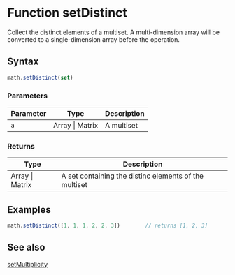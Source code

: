 <!-- Note: This file is automatically generated from source code comments. Changes made in this file will be overridden. -->
# Function setDistinct
Collect the distinct elements of a multiset.
A multi-dimension array will be converted to a single-dimension array before the operation.
## Syntax
```js
math.setDistinct(set)
```
### Parameters
Parameter | Type | Description
--------- | ---- | -----------
`a` | Array &#124; Matrix | A multiset
### Returns
Type | Description
---- | -----------
Array &#124; Matrix | A set containing the distinc elements of the multiset
## Examples
```js
math.setDistinct([1, 1, 1, 2, 2, 3])        // returns [1, 2, 3]
```
## See also
[setMultiplicity](setMultiplicity.md)
